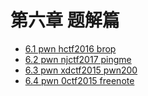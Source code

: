 # 第六章 题解篇

- [6.1 pwn hctf2016 brop](./6.1_pwn_hctf2016_brop.md)
- [6.2 pwn njctf2017 pingme](./6.2_pwn_njctf2017_pingme.md)
- [6.3 pwn xdctf2015 pwn200](./6.3_pwn_xdctf2015_pwn200.md)
- [6.4 pwn 0ctf2015 freenote](./6.4_pwn_0ctf2015_freenote.md)
